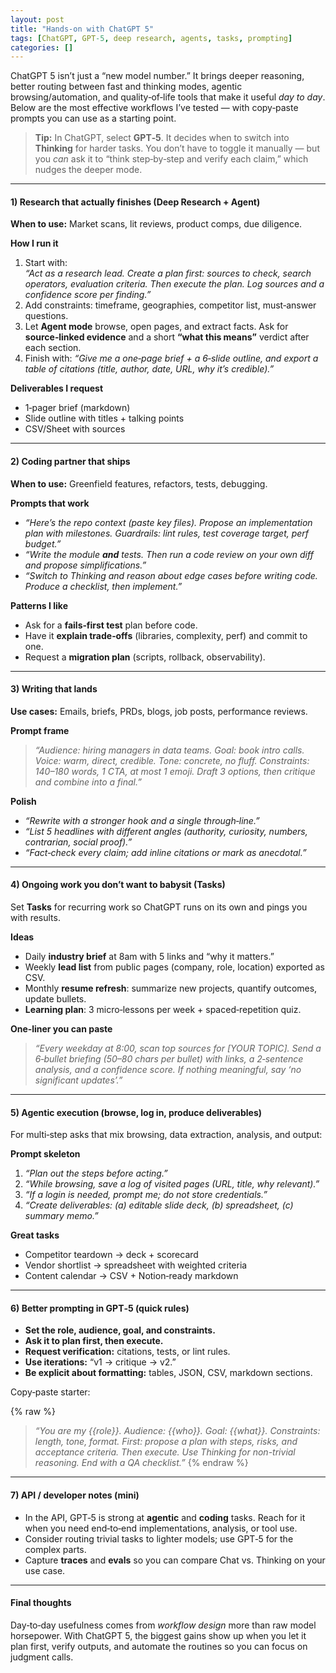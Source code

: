 ```yaml
---
layout: post
title: "Hands‑on with ChatGPT 5"
tags: [ChatGPT, GPT-5, deep research, agents, tasks, prompting]
categories: []
---
```


ChatGPT 5 isn’t just a “new model number.” It brings deeper reasoning, better routing between fast and thinking modes, agentic browsing/automation, and quality‑of‑life tools that make it useful _day to day_. Below are the most effective workflows I’ve tested — with copy‑paste prompts you can use as a starting point.

> **Tip:** In ChatGPT, select **GPT‑5**. It decides when to switch into **Thinking** for harder tasks. You don’t have to toggle it manually — but you _can_ ask it to “think step‑by‑step and verify each claim,” which nudges the deeper mode.

---

#### 1) Research that actually finishes (Deep Research + Agent)

**When to use:** Market scans, lit reviews, product comps, due diligence.

**How I run it**

1. Start with:  
   _“Act as a research lead. Create a plan first: sources to check, search operators, evaluation criteria. Then execute the plan. Log sources and a confidence score per finding.”_
2. Add constraints: timeframe, geographies, competitor list, must‑answer questions.
3. Let **Agent mode** browse, open pages, and extract facts. Ask for **source‑linked evidence** and a short **“what this means”** verdict after each section.
4. Finish with: _“Give me a one‑page brief + a 6‑slide outline, and export a table of citations (title, author, date, URL, why it’s credible).”_

**Deliverables I request**

- 1‑pager brief (markdown)
- Slide outline with titles + talking points
- CSV/Sheet with sources

---

#### 2) Coding partner that ships

**When to use:** Greenfield features, refactors, tests, debugging.

**Prompts that work**

- _“Here’s the repo context (paste key files). Propose an implementation plan with milestones. Guardrails: lint rules, test coverage target, perf budget.”_
- _“Write the module **and** tests. Then run a code review on your own diff and propose simplifications.”_
- _“Switch to Thinking and reason about edge cases before writing code. Produce a checklist, then implement.”_

**Patterns I like**

- Ask for a **fails‑first test** plan before code.
- Have it **explain trade‑offs** (libraries, complexity, perf) and commit to one.
- Request a **migration plan** (scripts, rollback, observability).

---

#### 3) Writing that lands

**Use cases:** Emails, briefs, PRDs, blogs, job posts, performance reviews.

**Prompt frame**

> _“Audience: hiring managers in data teams. Goal: book intro calls. Voice: warm, direct, credible. Tone: concrete, no fluff. Constraints: 140–180 words, 1 CTA, at most 1 emoji. Draft 3 options, then critique and combine into a final.”_

**Polish**

- _“Rewrite with a stronger hook and a single through‑line.”_
- _“List 5 headlines with different angles (authority, curiosity, numbers, contrarian, social proof).”_
- _“Fact‑check every claim; add inline citations or mark as anecdotal.”_

---

#### 4) Ongoing work you don’t want to babysit (Tasks)

Set **Tasks** for recurring work so ChatGPT runs on its own and pings you with results.

**Ideas**

- Daily **industry brief** at 8am with 5 links and “why it matters.”
- Weekly **lead list** from public pages (company, role, location) exported as CSV.
- Monthly **resume refresh**: summarize new projects, quantify outcomes, update bullets.
- **Learning plan**: 3 micro‑lessons per week + spaced‑repetition quiz.

**One‑liner you can paste**

> _“Every weekday at 8:00, scan top sources for [YOUR TOPIC]. Send a 6‑bullet briefing (50–80 chars per bullet) with links, a 2‑sentence analysis, and a confidence score. If nothing meaningful, say ‘no significant updates’.”_

---

#### 5) Agentic execution (browse, log in, produce deliverables)

For multi‑step asks that mix browsing, data extraction, analysis, and output:

**Prompt skeleton**

1. _“Plan out the steps before acting.”_
2. _“While browsing, save a log of visited pages (URL, title, why relevant).”_
3. _“If a login is needed, prompt me; do not store credentials.”_
4. _“Create deliverables: (a) editable slide deck, (b) spreadsheet, (c) summary memo.”_

**Great tasks**

- Competitor teardown → deck + scorecard
- Vendor shortlist → spreadsheet with weighted criteria
- Content calendar → CSV + Notion‑ready markdown

---

#### 6) Better prompting in GPT‑5 (quick rules)

- **Set the role, audience, goal, and constraints.**
- **Ask it to plan first, then execute.**
- **Request verification:** citations, tests, or lint rules.
- **Use iterations:** “v1 → critique → v2.”
- **Be explicit about formatting:** tables, JSON, CSV, markdown sections.

Copy‑paste starter:

{% raw %}

> _“You are my {{role}}. Audience: {{who}}. Goal: {{what}}. Constraints: length, tone, format. First: propose a plan with steps, risks, and acceptance criteria. Then execute. Use Thinking for non-trivial reasoning. End with a QA checklist.”_
> {% endraw %}

---

#### 7) API / developer notes (mini)

- In the API, GPT‑5 is strong at **agentic** and **coding** tasks. Reach for it when you need end‑to‑end implementations, analysis, or tool use.
- Consider routing trivial tasks to lighter models; use GPT‑5 for the complex parts.
- Capture **traces** and **evals** so you can compare Chat vs. Thinking on your use case.

---

#### Final thoughts

Day‑to‑day usefulness comes from _workflow design_ more than raw model horsepower. With ChatGPT 5, the biggest gains show up when you let it plan first, verify outputs, and automate the routines so you can focus on judgment calls.

